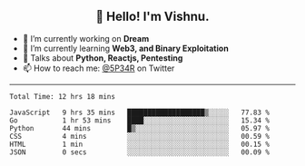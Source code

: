 <h2 align="center">👋 Hello! I'm Vishnu.</h2>


- 🔭 I’m currently working on **Dream**
- 🌱 I’m currently learning **Web3, and Binary Exploitation**
- 💬 Talks about **Python, Reactjs, Pentesting**
- 📫 How to reach me: [@5P34R](https://twitter.com/Vishnu27302693) on Twitter

---
<!--START_SECTION:waka-->

```text
Total Time: 12 hrs 18 mins

JavaScript   9 hrs 35 mins   ███████████████████▒░░░░░   77.83 %
Go           1 hr 53 mins    ████░░░░░░░░░░░░░░░░░░░░░   15.34 %
Python       44 mins         █▒░░░░░░░░░░░░░░░░░░░░░░░   05.97 %
CSS          4 mins          ░░░░░░░░░░░░░░░░░░░░░░░░░   00.59 %
HTML         1 min           ░░░░░░░░░░░░░░░░░░░░░░░░░   00.15 %
JSON         0 secs          ░░░░░░░░░░░░░░░░░░░░░░░░░   00.09 %
```

<!--END_SECTION:waka-->
